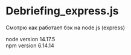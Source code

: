 # Debriefing_express.js
Смотрю как работает бэк на node.js (express)

node version 14.17.5  
npm version 6.14.14
